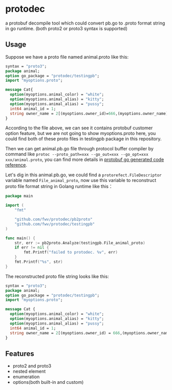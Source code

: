 # protodec
a protobuf decompile tool which could convert pb.go to .proto format string in go runtime. (both proto2 or proto3 syntax is supported)

## Usage
Suppose we have a proto file named animal.proto like this:
```protobuf
syntax = "proto3";                 
package animal;                 
option go_package = "protodec/testingpb";
import "myoptions.proto"; 

message Cat{  
  option(myoptions.animal_color) = "white";
  option(myoptions.animal_alias) = "kitty";
  option(myoptions.animal_alias) = "pussy";
  int64 animal_id = 1;  
  string owner_name = 2[(myoptions.owner_id)=666,(myoptions.owner_name)="fwv",(myoptions.owner_is_male)=true]; 
}

```
According to the file above, we can see it contains protobuf customer option feature, but we are not going to show myoptions.proto here, you could find both of these proto files in testingpb package in this repository. 

Then we can get animal.pb.go file through protocol buffer compiler by command like `protoc --proto_path=xxx --go_out=xxx --go_opt=xxx  xxx/animal.proto`, you can find more details in [protobuf go generated code reference](https://developers.google.com/protocol-buffers/docs/reference/go-generated).

Let's dig in this animal.pb.go, we could find a `protorefect.FileDescriptor` variable named `File_animal_proto`, now use this variable to reconstruct proto file format string in Golang runtime like this：
```go
package main

import (
	"fmt"

	"github.com/fwv/protodec/pb2proto"
	"github.com/fwv/protodec/testingpb"
)

func main() {
	str, err := pb2proto.Analyze(testingpb.File_animal_proto)
	if err != nil {
		fmt.Printf("failed to protodec. %v", err)
	}
	fmt.Printf("%s", str)
}
```

The reconstructed proto file string looks like this:
```protobuf
syntax = "proto3";
package animal;
option go_package = "protodec/testingpb";
import "myoptions.proto";

message Cat {
  option(myoptions.animal_color) = "white";
  option(myoptions.animal_alias) = "kitty";
  option(myoptions.animal_alias) = "pussy";
  int64 animal_id = 1;
  string owner_name = 2[(myoptions.owner_id) = 666,(myoptions.owner_name) = "fwv",(myoptions.owner_is_male) = true];
}
```

## Features
- proto2 and proto3
- nested element
- enumeration
- options(both built-in and custom)